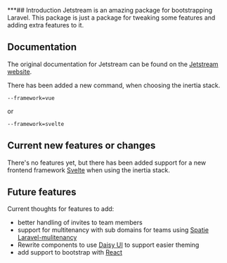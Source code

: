 ***## Introduction
Jetstream is an amazing package for bootstrapping Laravel.
This package is just a package for tweaking some features and adding extra features to it.

## Documentation
The original documentation for Jetstream can be found on the [Jetstream website](https://jetstream.laravel.com).

There has been added a new command, when choosing the inertia stack. 
```
--framework=vue
```
or 
```
--framework=svelte
```



## Current new features or changes
There's no features yet, but there has been added support for a new frontend framework [Svelte](https://svelte.dev/) when using the inertia stack.

## Future features
Current thoughts for features to add:
- better handling of invites to team members
- support for multitenancy with sub domains for teams using [Spatie Laravel-mulitenancy](https://spatie.be/docs/laravel-multitenancy/v2/introduction)
- Rewrite components to use [Daisy UI](https://daisyui.com/) to support easier theming
- add support to bootstrap with [React](https://reactjs.org/)
